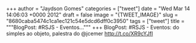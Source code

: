 
+++
author = "Jaydson Gomes"
categories = ["tweet"]
date = "Wed Mar 14 14:06:03 +0000 2012"
draft = false
image = "{TWEET_IMAGE}"
slug = "8680caba5474c1ca1ec121c54e5dcd6dff0c3950"
tags = ["tweet"]
title = """BlogPost: #RSJS - Eventos..."""
+++
BlogPost: #RSJS - Eventos: do simples ao objeto, palestra do @jcemer http://t.co/XR9cYJfI
